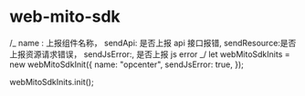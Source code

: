 # web-mito-sdk

/_
name : 上报组件名称，
sendApi: 是否上报 api 接口报错,
sendResource:是否上报资源请求错误，
sendJsError:, 是否上报 js error
_/
let webMitoSdkInits = new webMitoSdkInit({
name: "opcenter",
sendJsError: true,
});

webMitoSdkInits.init();
